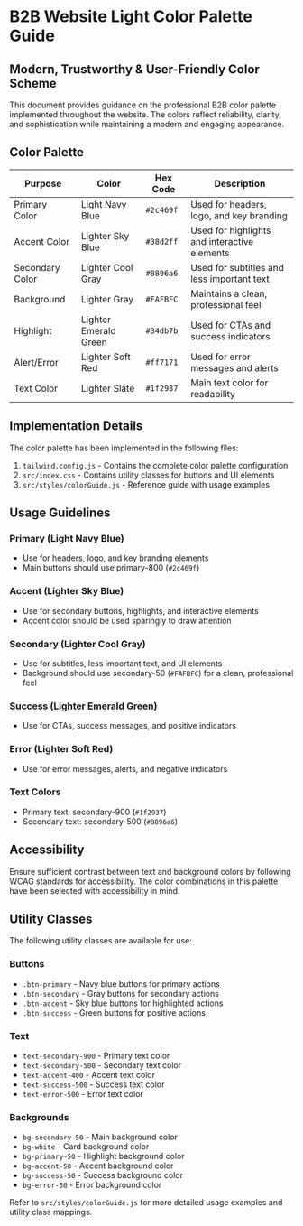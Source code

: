 # B2B Website Light Color Palette Guide

## Modern, Trustworthy & User-Friendly Color Scheme

This document provides guidance on the professional B2B color palette implemented throughout the website. The colors reflect reliability, clarity, and sophistication while maintaining a modern and engaging appearance.

## Color Palette

| Purpose | Color | Hex Code | Description |
|---------|-------|----------|-------------|
| Primary Color | Light Navy Blue | `#2c469f` | Used for headers, logo, and key branding |
| Accent Color | Lighter Sky Blue | `#38d2ff` | Used for highlights and interactive elements |
| Secondary Color | Lighter Cool Gray | `#8896a6` | Used for subtitles and less important text |
| Background | Lighter Gray | `#FAFBFC` | Maintains a clean, professional feel |
| Highlight | Lighter Emerald Green | `#34db7b` | Used for CTAs and success indicators |
| Alert/Error | Lighter Soft Red | `#ff7171` | Used for error messages and alerts |
| Text Color | Lighter Slate | `#1f2937` | Main text color for readability |

## Implementation Details

The color palette has been implemented in the following files:

1. `tailwind.config.js` - Contains the complete color palette configuration
2. `src/index.css` - Contains utility classes for buttons and UI elements
3. `src/styles/colorGuide.js` - Reference guide with usage examples

## Usage Guidelines

### Primary (Light Navy Blue)
- Use for headers, logo, and key branding elements
- Main buttons should use primary-800 (`#2c469f`)

### Accent (Lighter Sky Blue)
- Use for secondary buttons, highlights, and interactive elements
- Accent color should be used sparingly to draw attention

### Secondary (Lighter Cool Gray)
- Use for subtitles, less important text, and UI elements
- Background should use secondary-50 (`#FAFBFC`) for a clean, professional feel

### Success (Lighter Emerald Green)
- Use for CTAs, success messages, and positive indicators

### Error (Lighter Soft Red)
- Use for error messages, alerts, and negative indicators

### Text Colors
- Primary text: secondary-900 (`#1f2937`)
- Secondary text: secondary-500 (`#8896a6`)

## Accessibility

Ensure sufficient contrast between text and background colors by following WCAG standards for accessibility. The color combinations in this palette have been selected with accessibility in mind.

## Utility Classes

The following utility classes are available for use:

### Buttons
- `.btn-primary` - Navy blue buttons for primary actions
- `.btn-secondary` - Gray buttons for secondary actions
- `.btn-accent` - Sky blue buttons for highlighted actions
- `.btn-success` - Green buttons for positive actions

### Text
- `text-secondary-900` - Primary text color
- `text-secondary-500` - Secondary text color
- `text-accent-400` - Accent text color
- `text-success-500` - Success text color
- `text-error-500` - Error text color

### Backgrounds
- `bg-secondary-50` - Main background color
- `bg-white` - Card background color
- `bg-primary-50` - Highlight background color
- `bg-accent-50` - Accent background color
- `bg-success-50` - Success background color
- `bg-error-50` - Error background color

Refer to `src/styles/colorGuide.js` for more detailed usage examples and utility class mappings.